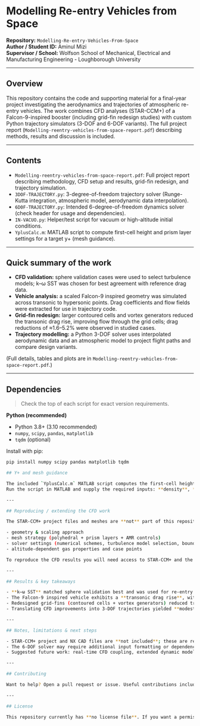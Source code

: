 # Modelling Re-entry Vehicles from Space

**Repository:** `Modelling-Re-entry-Vehicles-From-Space`  
**Author / Student ID:** Aminul Mizi  
**Supervisor / School:** Wolfson School of Mechanical, Electrical and Manufacturing Engineering - Loughborough University

---

## Overview

This repository contains the code and supporting material for a final-year project investigating the aerodynamics and trajectories of atmospheric re-entry vehicles. The work combines CFD analyses (STAR-CCM+) of a Falcon-9-inspired booster (including grid-fin redesign studies) with custom Python trajectory simulators (3-DOF and 6-DOF variants). The full project report (`Modelling-reentry-vehicles-from-space-report.pdf`) describing methods, results and discussion is included.

---

## Contents

- `Modelling-reentry-vehicles-from-space-report.pdf`: Full project report describing methodology, CFD setup and results, grid-fin redesign, and trajectory simulation.  
- `3DOF-TRAJECTORY.py`: 3-degree-of-freedom trajectory solver (Runge-Kutta integration, atmospheric model, aerodynamic data interpolation).  
- `6D0F-TRAJECTORY.py`: Intended 6-degree-of-freedom dynamics solver (check header for usage and dependencies).  
- `IN-VACUO.py`: Helper/test script for vacuum or high-altitude initial conditions.  
- `YplusCalc.m`: MATLAB script to compute first-cell height and prism layer settings for a target y+ (mesh guidance).

---

## Quick summary of the work

- **CFD validation:** sphere validation cases were used to select turbulence models; k–ω SST was chosen for best agreement with reference drag data.  
- **Vehicle analysis:** a scaled Falcon-9 inspired geometry was simulated across transonic to hypersonic points. Drag coefficients and flow fields were extracted for use in trajectory code.  
- **Grid-fin redesign:** larger contoured cells and vortex generators reduced the transonic drag rise, improving flow through the grid cells; drag reductions of ≈1.6–5.2% were observed in studied cases.  
- **Trajectory modelling:** a Python 3-DOF solver uses interpolated aerodynamic data and an atmospheric model to project flight paths and compare design variants.

(Full details, tables and plots are in `Modelling-reentry-vehicles-from-space-report.pdf`.)

---

## Dependencies

> Check the top of each script for exact version requirements.

**Python (recommended)**  
- Python 3.8+ (3.10 recommended)  
- `numpy`, `scipy`, `pandas`, `matplotlib`  
- `tqdm` (optional)

Install with pip:
```bash
pip install numpy scipy pandas matplotlib tqdm

## Y+ and mesh guidance

The included `YplusCalc.m` MATLAB script computes the first-cell height and prism layer parameters for a target **y+**. It was used to guide prism layer settings for k–ω SST simulations in STAR-CCM+.  
Run the script in MATLAB and supply the required inputs: **density**, **viscosity**, **reference length**, **velocity**, and **target y+**.

---

## Reproducing / extending the CFD work

The STAR-CCM+ project files and meshes are **not** part of this repository. The report documents:

- geometry & scaling approach  
- mesh strategy (polyhedral + prism layers + AMR controls)  
- solver settings (numerical schemes, turbulence model selection, boundary conditions)  
- altitude-dependent gas properties and case points

To reproduce the CFD results you will need access to STAR-CCM+ and the geometry/mesh files (or you will need to recreate them). Consult the report for detailed solver and mesh setup information.

---

## Results & key takeaways

- **k–ω SST** matched sphere validation best and was used for re-entry analyses.  
- The Falcon-9 inspired vehicle exhibits a **transonic drag rise**, with grid-fins a significant contributor.  
- Redesigned grid-fins (contoured cells + vortex generators) reduced transonic drag and improved through-cell flow.  
- Translating CFD improvements into 3-DOF trajectories yielded **modest gains** — ballistic coefficient and integrated vehicle aerodynamics remain dominant factors.

---

## Notes, limitations & next steps

- STAR-CCM+ project and NX CAD files are **not included**; these are required for full reproduction.  
- The 6-DOF solver may require additional input formatting or dependencies — check its header comments.  
- Suggested future work: real-time CFD coupling, extended dynamic modelling, wind-tunnel or flight testing, and structural/manufacturability evaluation of redesigned fins.

---

## Contributing

Want to help? Open a pull request or issue. Useful contributions include clearer run instructions, a sample `aero_table.csv`, unit tests, or exported STAR-CCM+ case metadata.

---

## License

This repository currently has **no license file**. If you want a permissive license, consider adding an `LICENSE` (e.g. MIT).

